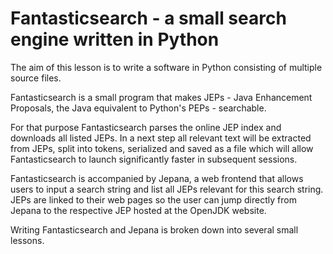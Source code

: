 # Fantasticsearch - a small search engine written in Python #

The aim of this lesson is to write a software in Python consisting of multiple source files.

Fantasticsearch is a small program that makes JEPs - 
Java Enhancement Proposals, the Java equivalent to Python's PEPs - searchable.

For that purpose Fantasticsearch parses the online JEP index and downloads all listed JEPs.
In a next step all relevant text will be extracted from JEPs, split into tokens,
serialized and saved as a file which will allow Fantasticsearch to launch significantly faster
in subsequent sessions.

Fantasticsearch is accompanied by Jepana, a web frontend that allows users to input a search string
and list all JEPs relevant for this search string. JEPs are linked to their web pages so
the user can jump directly from Jepana to the respective JEP hosted at the OpenJDK website.

Writing Fantasticsearch and Jepana is broken down into several small lessons.
